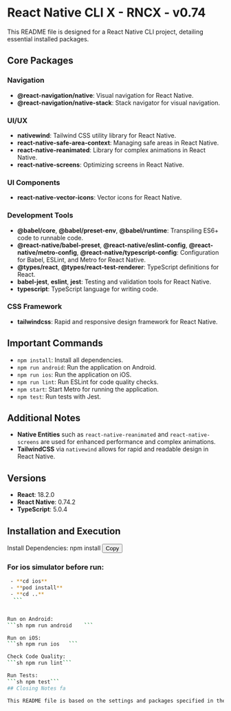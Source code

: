 # React Native CLI X - RNCX - v0.74

This README file is designed for a React Native CLI project, detailing essential installed packages.

## Core Packages

### Navigation
- **@react-navigation/native**: Visual navigation for React Native.
- **@react-navigation/native-stack**: Stack navigator for visual navigation.

### UI/UX
- **nativewind**: Tailwind CSS utility library for React Native.
- **react-native-safe-area-context**: Managing safe areas in React Native.
- **react-native-reanimated**: Library for complex animations in React Native.
- **react-native-screens**: Optimizing screens in React Native.

### UI Components
- **react-native-vector-icons**: Vector icons for React Native.

### Development Tools
- **@babel/core**, **@babel/preset-env**, **@babel/runtime**: Transpiling ES6+ code to runnable code.
- **@react-native/babel-preset**, **@react-native/eslint-config**, **@react-native/metro-config**, **@react-native/typescript-config**: Configuration for Babel, ESLint, and Metro for React Native.
- **@types/react**, **@types/react-test-renderer**: TypeScript definitions for React.
- **babel-jest**, **eslint**, **jest**: Testing and validation tools for React Native.
- **typescript**: TypeScript language for writing code.

### CSS Framework
- **tailwindcss**: Rapid and responsive design framework for React Native.

## Important Commands

- `npm install`: Install all dependencies.
- `npm run android`: Run the application on Android.
- `npm run ios`: Run the application on iOS.
- `npm run lint`: Run ESLint for code quality checks.
- `npm start`: Start Metro for running the application.
- `npm test`: Run tests with Jest.

## Additional Notes

- **Native Entities** such as `react-native-reanimated` and `react-native-screens` are used for enhanced performance and complex animations.
- **TailwindCSS** via `nativewind` allows for rapid and readable design in React Native.

## Versions

- **React**: 18.2.0
- **React Native**: 0.74.2
- **TypeScript**: 5.0.4

## Installation and Execution

Install Dependencies: npm install
<button onclick="navigator.clipboard.writeText('npm install')">Copy</button>

### For ios simulator before run:

  ```sh
   - **cd ios**
   - **pod install**
   - **cd ..**
    ```


Run on Android: 
  ```sh npm run android    ```

Run on iOS: 
  ```sh npm run ios   ```

Check Code Quality: 
```sh npm run lint```

Run Tests:
 ```sh npm test```
## Closing Notes fa

This README file is based on the settings and packages specified in the `package.json` file and should be updated regularly to reflect the latest versions of used packages and tools.



